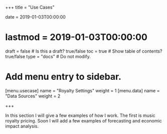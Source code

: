 +++
title = "Use Cases"

date = 2019-01-03T00:00:00
# lastmod = 2019-01-03T00:00:00

draft = false  # Is this a draft? true/false
toc = true  # Show table of contents? true/false
type = "docs"  # Do not modify.

# Add menu entry to sidebar.
[menu.usecase]
  name = "Royalty Settings"
  weight = 1
[menu.data]
  name = "Data Sources"
  weight = 2

+++

In this section I will give a few examples of how I work.  The first is music royalty pricing. Soon I will add a few examples of forecasting and economic impact analysis.

